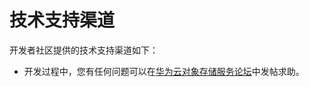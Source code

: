 # 技术支持渠道<a name="ZH-CN_TOPIC_0142815445"></a>

开发者社区提供的技术支持渠道如下：

-   开发过程中，您有任何问题可以在[华为云对象存储服务论坛](https://bbs.huaweicloud.com/forum/forum-620-1.html)中发帖求助。

